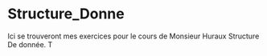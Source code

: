 # Structure_Donne

Ici se trouveront mes exercices pour le cours de Monsieur Huraux Structure De donnée. T
